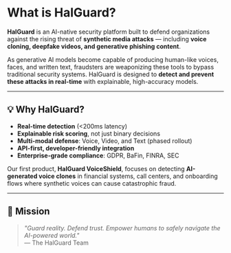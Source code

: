 # What is HalGuard?

**HalGuard** is an AI-native security platform built to defend organizations against the rising threat of **synthetic media attacks** — including **voice cloning, deepfake videos, and generative phishing content**.

As generative AI models become capable of producing human-like voices, faces, and written text, fraudsters are weaponizing these tools to bypass traditional security systems. HalGuard is designed to **detect and prevent these attacks in real-time** with explainable, high-accuracy models.

---

## 💡 Why HalGuard?

- **Real-time detection** (&lt;200ms latency)
- **Explainable risk scoring**, not just binary decisions
- **Multi-modal defense**: Voice, Video, and Text (phased rollout)
- **API-first, developer-friendly integration**
- **Enterprise-grade compliance**: GDPR, BaFin, FINRA, SEC

Our first product, **HalGuard VoiceShield**, focuses on detecting **AI-generated voice clones** in financial systems, call centers, and onboarding flows where synthetic voices can cause catastrophic fraud.

---

## 🎯 Mission

> _"Guard reality. Defend trust. Empower humans to safely navigate the AI-powered world."_  
> — The HalGuard Team
